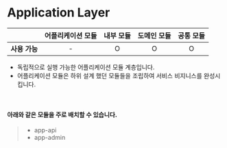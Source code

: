 # Application Layer

|           | **어플리케이션 모듈** | **내부 모듈** | **도메인 모듈** | **공통 모듈** |
|:---------:|:-------------:|:---------:|:----------:|:---------:|
| **사용 가능** |       -       |     O     |     O      |     O     |

- 독립적으로 실행 가능한 어플리케이션 모듈 계층입니다.
- 어플리케이션 모듈은 하위 설계 했던 모듈들을 조립하여 서비스 비지니스를 완성시킵니다.

<br />

#### 아래와 같은 모듈을 주로 배치할 수 있습니다.

> - app-api
> - app-admin

